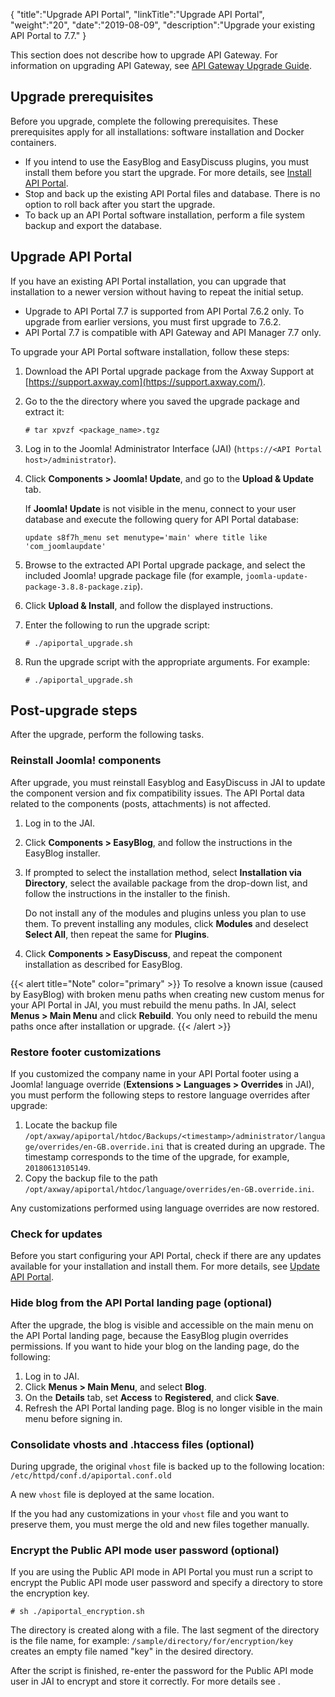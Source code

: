 {
    "title":"Upgrade API Portal",
    "linkTitle":"Upgrade API Portal",
    "weight":"20",
    "date":"2019-08-09",
    "description":"Upgrade your existing API Portal to 7.7."
}

This section does not describe how to upgrade API Gateway. For information on upgrading API Gateway, see [API Gateway Upgrade Guide](/docs/apim_installation/apigw_upgrade/).

## Upgrade prerequisites

Before you upgrade, complete the following prerequisites. These prerequisites apply for all installations: software installation and Docker containers.

* If you intend to use the EasyBlog and EasyDiscuss plugins, you must install them before you start the upgrade. For more details, see [Install API Portal](/docs/apim_installation/apiportal_install/install_software/).
* Stop and back up the existing API Portal files and database. There is no option to roll back after you start the upgrade.
* To back up an API Portal software installation, perform a file system backup and export the database.

## Upgrade API Portal

If you have an existing API Portal installation, you can upgrade that installation to a newer version without having to repeat the initial setup.

* Upgrade to API Portal 7.7 is supported from API Portal 7.6.2 only. To upgrade from earlier versions, you must first upgrade to 7.6.2.
* API Portal 7.7 is compatible with API Gateway and API Manager 7.7 only.

To upgrade your API Portal software installation, follow these steps:

1. Download the API Portal upgrade package from the Axway Support at [https://support.axway.com](https://support.axway.com/).
2. Go to the the directory where you saved the upgrade package and extract it:

    ```
    # tar xpvzf <package_name>.tgz
    ```

3. Log in to the Joomla! Administrator Interface (JAI) (`https://<API Portal host>/administrator`).
4. Click **Components > Joomla! Update**, and go to the **Upload & Update** tab.

    If **Joomla! Update** is not visible in the menu, connect to your user database and execute the following query for API Portal database:

    ```
    update s8f7h_menu set menutype='main' where title like 'com_joomlaupdate'
    ```

5. Browse to the extracted API Portal upgrade package, and select the included Joomla! upgrade package file (for example, `joomla-update-package-3.8.8-package.zip`).
6. Click **Upload & Install**, and follow the displayed instructions.
7. Enter the following to run the upgrade script:

    ```
    # ./apiportal_upgrade.sh
    ```


4. Run the upgrade script with the appropriate arguments. For example:

    ```
    # ./apiportal_upgrade.sh
    ```

## Post-upgrade steps

After the upgrade, perform the following tasks.

### Reinstall Joomla! components

After upgrade, you must reinstall Easyblog and EasyDiscuss in JAI to update the component version and fix compatibility issues. The API Portal data related to the components (posts, attachments) is not affected.

1. Log in to the JAI.
2. Click **Components > EasyBlog**, and follow the instructions in the EasyBlog installer.
3. If prompted to select the installation method, select **Installation via Directory**, select the available package from the drop-down list, and follow the instructions in the installer to the finish.

    Do not install any of the modules and plugins unless you plan to use them. To prevent installing any modules, click **Modules** and deselect **Select All**, then repeat the same for **Plugins**.

4. Click **Components > EasyDiscuss**, and repeat the component installation as described for EasyBlog.

{{< alert title="Note" color="primary" >}} To resolve a known issue (caused by EasyBlog) with broken menu paths when creating new custom menus for your API Portal in JAI, you must rebuild the menu paths. In JAI, select **Menus > Main Menu** and click **Rebuild**. You only need to rebuild the menu paths once after installation or upgrade. {{< /alert >}}

### Restore footer customizations

If you customized the company name in your API Portal footer using a Joomla! language override (**Extensions > Languages > Overrides** in JAI), you must perform the following steps to restore language overrides after upgrade:

1. Locate the backup file `/opt/axway/apiportal/htdoc/Backups/<timestamp>/administrator/language/overrides/en-GB.override.ini` that is created during an upgrade. The timestamp corresponds to the time of the upgrade, for example, `20180613105149`.
2. Copy the backup file to the path `/opt/axway/apiportal/htdoc/language/overrides/en-GB.override.ini`.

Any customizations performed using language overrides are now restored.

### Check for updates

Before you start configuring your API Portal, check if there are any updates available for your installation and install them. For more details, see [Update API Portal](/docs/apim_installation/apiportal_install/install_service_pack/).

### Hide blog from the API Portal landing page (optional)

After the upgrade, the blog is visible and accessible on the main menu on the API Portal landing page, because the EasyBlog plugin overrides permissions. If you want to hide your blog on the landing page, do the following:

1. Log in to JAI.
2. Click **Menus > Main Menu**, and select **Blog**.
3. On the **Details** tab, set **Access** to **Registered**, and click **Save**.
4. Refresh the API Portal landing page. Blog is no longer visible in the main menu before signing in.

### Consolidate vhosts and .htaccess files (optional)

During upgrade, the original `vhost` file is backed up to the following location: `/etc/httpd/conf.d/apiportal.conf.old`

A new `vhost` file is deployed at the same location.

If the you had any customizations in your `vhost` file and you want to preserve them, you must merge the old and new files together manually.

### Encrypt the Public API mode user password (optional)

If you are using the Public API mode in API Portal you must run a script to encrypt the Public API mode user password and specify a directory to store the encryption key.

```
# sh ./apiportal_encryption.sh
```

The directory is created along with a file. The last segment of the directory is the file name, for example: `/sample/directory/for/encryption/key` creates an empty file named "key" in the desired directory.

After the script is finished, re-enter the password for the Public API mode user in JAI to encrypt and store it correctly. For more details see .
